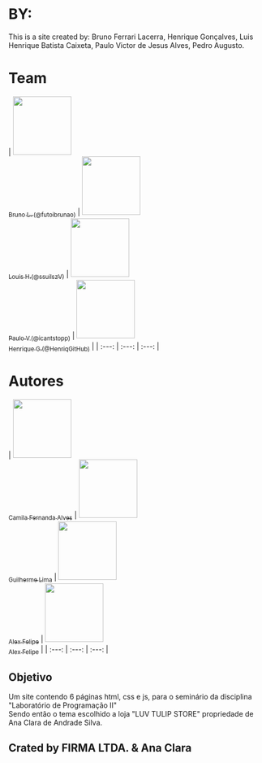 # BY:
This is a site created by: Bruno Ferrari Lacerra, Henrique Gonçalves, Luis Henrique Batista Caixeta, Paulo Victor de Jesus Alves, Pedro Augusto.

# Team

| [<img src="https://avatars.githubusercontent.com/u/69050146?v=4" width=115><br><sub>Bruno L. (@futoibrunao)</sub>](https://github.com/futoibrunao) |  [<img src="https://avatars.githubusercontent.com/u/94133351?v=4" width=115><br><sub>Louis H.(@ssuilszV)</sub>](https://github.com/ssuilszV) |  [<img src="https://avatars.githubusercontent.com/u/68956174?v=4" width=115><br><sub>Paulo V.(@icantstopp)</sub>](https://github.com/icantstopp) | [<img src="https://avatars.githubusercontent.com/u/94133872?v=4" width=115><br><sub>Henrique G.(@HenriqGitHub)</sub>](https://github.com/HenriqGithub) |
| :---: | :---: | :---: |

# Autores

| [<img src="https://avatars.githubusercontent.com/u/37356058?v=4" width=115><br><sub>Camila Fernanda Alves</sub>](https://github.com/camilafernanda) |  [<img src="https://avatars.githubusercontent.com/u/30351153?v=4" width=115><br><sub>Guilherme Lima</sub>](https://github.com/guilhermeonrails) |  [<img src="https://avatars.githubusercontent.com/u/8989346?v=4" width=115><br><sub>Alex Felipe</sub>](https://github.com/alexfelipe) | [<img src="https://avatars.githubusercontent.com/u/8989346?v=4" width=115><br><sub>Alex Felipe</sub>](https://github.com/alexfelipe) |
| :---: | :---: | :---: |

## Objetivo

Um site contendo 6 páginas html, css e js, para o seminário da disciplina "Laboratório de Programação II" <br />
Sendo então o tema escolhido a loja "LUV TULIP STORE" propriedade de Ana Clara de Andrade Silva. <br />

## Crated by FIRMA LTDA. & Ana Clara
